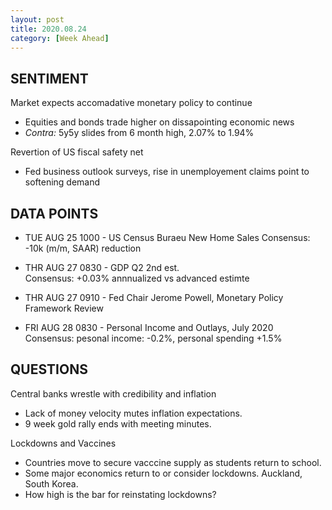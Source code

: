 ```yaml
---
layout: post
title: 2020.08.24
category: [Week Ahead]
---
```


## SENTIMENT  
Market expects accomadative monetary policy to continue 
* Equities and bonds trade higher on dissapointing economic news 
* *Contra:* 5y5y slides from 6 month high, 2.07% to 1.94%

Revertion of US fiscal safety net  
* Fed business outlook surveys, rise in unemployement claims point to softening demand


## DATA POINTS 
* TUE AUG 25 1000 - US Census Buraeu New Home Sales 
  Consensus: -10k (m/m, SAAR) reduction 

* THR AUG 27 0830 - GDP Q2 2nd est.  
  Consensus: +0.03% annnualized vs advanced estimte

* THR AUG 27 0910 - Fed Chair Jerome Powell, Monetary Policy Framework Review   

* FRI AUG 28 0830 - Personal Income and Outlays, July 2020  
  Consensus: pesonal income: -0.2%, personal spending +1.5%


    
## QUESTIONS
Central banks wrestle with credibility and inflation 
* Lack of money velocity mutes inflation expectations. 
* 9 week gold rally ends with meeting minutes. 

Lockdowns and Vaccines 
* Countries move to secure vacccine supply as students return to school.
* Some major economics return to or consider lockdowns. Auckland, South Korea. 
* How high is the bar for reinstating lockdowns? 


